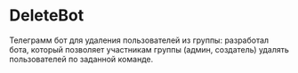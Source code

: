 # DeleteBot
Телеграмм бот для удаления пользователей из группы: разработал бота, который позволяет участникам группы (админ, создатель) удалять пользователей по заданной команде.
